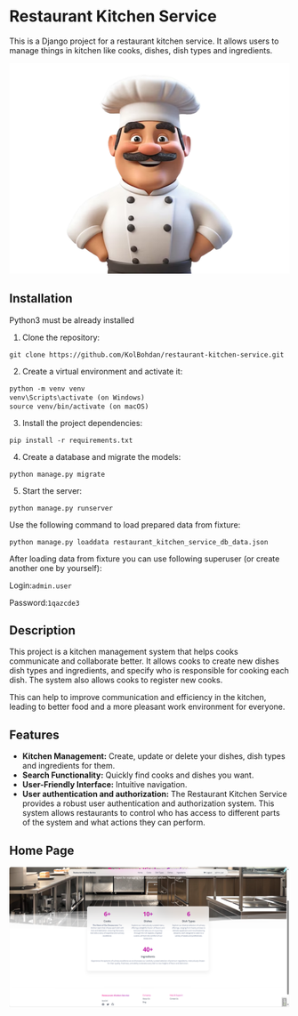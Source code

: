 # Restaurant Kitchen Service

This is a Django project for a restaurant kitchen service. It allows users to manage things in kitchen like cooks, dishes, dish types and ingredients.

![Chef](static/assets/img/illustrations/chef.png)

## Installation

Python3 must be already installed

1. Clone the repository:
```shell
git clone https://github.com/KolBohdan/restaurant-kitchen-service.git
```
2. Create a virtual environment and activate it:
```shell
python -m venv venv
venv\Scripts\activate (on Windows)
source venv/bin/activate (on macOS)
```
3. Install the project dependencies:
```shell
pip install -r requirements.txt
```
4. Create a database and migrate the models:
```shell
python manage.py migrate
```
5. Start the server:
```shell
python manage.py runserver
```
Use the following command to load prepared data from fixture:
```shell
python manage.py loaddata restaurant_kitchen_service_db_data.json
```
After loading data from fixture you can use following superuser (or create another one by yourself):

Login:```admin.user```

Password:```1qazcde3```

## Description

This project is a kitchen management system that helps cooks communicate and collaborate better.
It allows cooks to create new dishes dish types and ingredients, and specify who is responsible for cooking each dish.
The system also allows cooks to register new cooks.

This can help to improve communication and efficiency in the kitchen,
leading to better food and a more pleasant work environment for everyone.

## Features

* **Kitchen Management:** Create, update or delete your dishes, dish types and ingredients for them.
* **Search Functionality:** Quickly find cooks and dishes you want.
* **User-Friendly Interface:** Intuitive navigation.
* **User authentication and authorization:** The Restaurant Kitchen Service provides a robust user authentication and authorization system. This system allows restaurants to control who has access to different parts of the system and what actions they can perform.

## Home Page
![Chef](static/assets/img/home_page.png)
